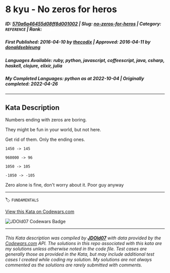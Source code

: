 # 8 kyu - No zeros for heros

##### **ID**: [570a6a46455d08ff8d001002](https://www.codewars.com/kata/570a6a46455d08ff8d001002) | **Slug**: [no-zeros-for-heros](https://www.codewars.com/kata/570a6a46455d08ff8d001002) | **Category**: `REFERENCE` | **Rank**: <span style="color:white">8 kyu</span>

##### **First Published**: 2016-04-10 ***by*** [thecodix](https://www.codewars.com/users/thecodix) | **Approved**: 2016-04-11 ***by*** [donaldsebleung](https://www.codewars.com/users/donaldsebleung)

##### **Languages Available**: ruby, python, javascript, coffeescript, java, csharp, haskell, clojure, elixir, julia

##### **My Completed Languages**: python ***as at*** 2022-10-04 | **Originally completed**: 2022-04-26

---

## Kata Description


Numbers ending with zeros are boring.



They might be fun in your world, but not here.



Get rid of them. Only the ending ones.



    1450 -> 145

    960000 -> 96

    1050 -> 105

    -1050 -> -105

    

Zero alone is fine, don't worry about it. Poor guy anyway

---


🏷 `FUNDAMENTALS`


[View this Kata on Codewars.com](https://www.codewars.com/kata/570a6a46455d08ff8d001002)

![](https://www.codewars.com/users/jdold07/badges/large "JDOld07 Codewars Badge")

---

###### *This Kata description was compiled by [**JDOld07**](https://tpstech.dev) with data provided by the [Codewars.com](https://www.codewars.com) API.  The solutions in this repo associated with this kata are my solutions unless otherwise noted in the code file.  Test cases are generally those as provided in the Kata, but may include additional test cases I created while coding my solution.  My solutions are not always commented as the solutions are rarely submitted with comments.*
